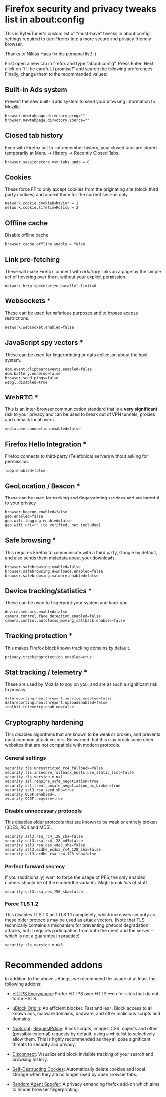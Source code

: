 # Firefox security and privacy tweaks list in about:config

This is BytesTuner's custom list of “must-have” tweaks in about:config settings required to turn Firefox into a more secure and privacy friendly browser.

Thanks to Niklas Haas for his personal list! :)

First open a new tab in firefox and type “about:config”. Press Enter. Next, click on “I’ll be careful, I promise!” and search the following preferences. Finally, change them to the recommended values:

## Built-in Ads system

Prevent the new built-in ads system to send your browsing information to Mozilla.

```
browser.newtabpage.directory.ping=""
browser.newtabpage.directory.source=""
```

## Closed tab history

Even with Firefox set to not remember history, your closed tabs are stored temporarily at Menu -> History -> Recently Closed Tabs.

```
browser.sessionstore.max_tabs_undo = 0
```

## Cookies

These force FF to only accept cookies from the originating site (block third party cookies) and accept them for the current session only.

```
network.cookie.cookieBehavior = 1
network.cookie.lifetimePolicy = 2
```
## Offline cache

Disable offline cache

```
browser.cache.offline.enable = false
```

## Link pre-fetching

These will make Firefox connect with *arbitrary* links on a page by the simple act of hovering over them, without your explicit permission.

```
network.http.speculative-parallel-limit=0
```


## WebSockets *

These can be used for nefarious purposes and to bypass access restrictions.

```
network.websocket.enabled=false
```

## JavaScript spy vectors *

These can be used for fingerprinting or data collection about the host system.

```
dom.event.clipboardevents.enabled=false
dom.battery.enabled=false
browser.send_pings=false
webgl.disabled=true
```

## WebRTC *

This is an inter-browser communication standard that is a **very significant** risk to your privacy and can be used to break out of VPN tunnels, proxies and unmask local users.

```
media.peerconnection.enabled=false
```

## Firefox Hello Integration *

Firefox connects to third-party (Telefonica) servers without asking for permission.

```
loop.enabled=false
```

## GeoLocation / Beacon *

These can be used for tracking and fingerprinting services and are harmful to your privacy

```
browser.beacon.enabled=false
geo.enabled=false
geo.wifi.logging.enabled=false
geo.wifi.uri="" (to verified, not included)
```

## Safe browsing *

This requires Firefox to communicate with a third party, Google by default, and also sends them metadata about your downloads.

```
browser.safebrowsing.enabled=false
browser.safebrowsing.downloads.enabled=false
browser.safebrowsing.malware.enabled=false
```

## Device tracking/statistics *

These can be used to fingerprint your system and track you.

```
device.sensors.enabled=false
camera.control.face_detection.enabled=false
camera.control.autofocus_moving_callback.enabled=false
```

## Tracking protection *

This makes Firefox block known tracking domains by default.

```
privacy.trackingprotection.enabled=true
```


## Stat tracking / telemetry *

These are used by Mozilla to spy on you, and are as such a significant risk to privacy.

```
datareporting.healthreport.service.enabled=false
datareporting.healthreport.uploadEnabled=false
toolkit.telemetry.enabled=false
```


## Cryptography hardening

This disables algorithms that are known to be weak or broken, and prevents most common attack vectors. Be warned that this may break some older websites that are not compatible with modern protocols.

### General settings

```
security.tls.unrestricted_rc4_fallback=false
security.tls.insecure_fallback_hosts.use_static_list=false
security.tls.version.min=1
security.ssl.require_safe_negotiation=true
security.ssl.treat_unsafe_negotiation_as_broken=true
security.ssl3.rsa_seed_sha=true
security.OCSP.enabled=1
security.OCSP.require=true
```

### Disable unnecessary protocols

This disables older protocols that are known to be weak or entirely broken (3DES, RC4 and MD5).

```
security.ssl3.rsa_rc4_128_sha=false
security.ssl3.rsa_rc4_128_md5=false
security.ssl3.rsa_des_ede3_sha=false
security.ssl3.ecdhe_ecdsa_rc4_128_sha=false
security.ssl3.ecdhe_rsa_rc4_128_sha=false
```

### Perfect forward secrecy

If you (additionally) want to force the usage of PFS, the only enabled ciphers should be of the ecdhe/dhe variants. Might break *lots* of stuff.

```
security.ssl3.rsa_aes_256_sha=false
```

### Force TLS 1.2

This disables TLS 1.0 and TLS 1.1 completely, which increases security as these older protocols may be used as attack vectors. (Note that TLS technically contains a mechanism for preventing protocol degradation attacks, but it requires participation from both the client and the server - which is not a guarantee in practice)

```
security.tls.version.min=3
```

# Recommended addons

In addition to the above settings, we recommend the usage of at least the following addons:

- [HTTPS Everywhere](https://addons.mozilla.org/en-US/firefox/addon/https-everywhere/): Prefer HTTPS over HTTP even for sites that do not force HSTS.

- [μBlock Origin](https://addons.mozilla.org/en-US/firefox/addon/ublock-origin/): An efficient blocker. Fast and lean. Block access to all known ads, malware domains, badware, and other malicious scripts and domains.

- [NoScript](https://addons.mozilla.org/en-US/firefox/addon/noscript/)+[RequestPolicy](https://addons.mozilla.org/en-US/firefox/addon/requestpolicy/): Block scripts, images, CSS, objects and other (possibly external) requests by default, using a whitelist to selectively allow them. This is highly recommended as they all pose significant threats to security and privacy.

- [Disconnect](https://addons.mozilla.org/en-US/firefox/addon/disconnect/): Visualize and block invisible tracking of your search and browsing history.

- [Self-Destructing Cookies](https://addons.mozilla.org/en-US/firefox/addon/self-destructing-cookies/): Automatically delete cookies and local storage when they are no longer used by open browser tabs.

- [Random Agent Spoofer](https://github.com/dillbyrne/random-agent-spoofer#readme): A privacy enhancing firefox add-on which aims to hinder browser fingerprinting.
